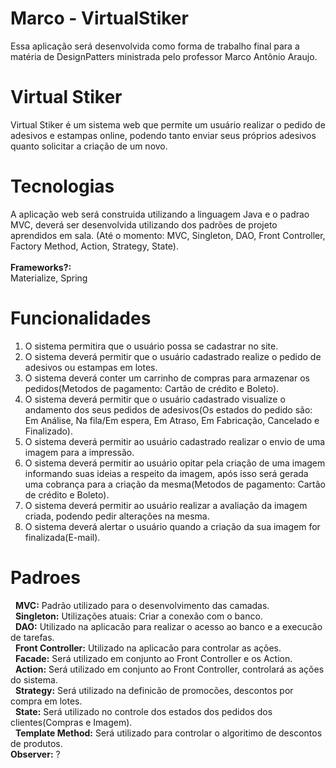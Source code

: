 # Marco - VirtualStiker
Essa aplicação será desenvolvida como forma de trabalho final para a matéria de DesignPatters ministrada pelo professor Marco Antônio Araujo.

# Virtual Stiker
Virtual Stiker é um sistema web que permite um usuário realizar o pedido de adesivos e estampas online, podendo tanto enviar seus próprios adesivos quanto solicitar a criação de um novo.

# Tecnologias
A aplicação web será construida utilizando a linguagem Java e o padrao MVC, deverá ser desenvolvida utilizando dos padrões de projeto aprendidos em sala.
(Até o momento: MVC, Singleton, DAO, Front Controller, Factory Method, Action, Strategy, State).
<br />
<br />
<b>Frameworks?:</b><br />
   Materialize, Spring
   
# Funcionalidades
  1. O sistema permitira que o usuário possa se cadastrar no site.
  2. O sistema deverá permitir que o usuário cadastrado realize o pedido de adesivos ou estampas em lotes.
  3. O sistema deverá conter um carrinho de compras para armazenar os pedidos(Metodos de pagamento: Cartão de crédito e Boleto).
  4. O sistema deverá permitir que o usuário cadastrado visualize o andamento dos seus pedidos de adesivos(Os estados do pedido são: Em Análise, Na fila/Em espera, Em  Atraso, Em Fabricação, Cancelado e Finalizado).
  5. O sistema deverá permitir ao usuário cadastrado realizar o envio de uma imagem para a impressão.
  6. O sistema deverá permitir ao usuário opitar pela criação de uma imagem informando suas ideias a respeito da imagem, após isso será gerada uma cobrança para a criação da mesma(Metodos de pagamento: Cartão de crédito e Boleto). 
  7. O sistema deverá permitir ao usuário realizar a avaliação da imagem criada, podendo pedir alterações na mesma.
  8. O sistema deverá alertar o usuário quando a criação da sua imagem for finalizada(E-mail).
  
# Padroes
   <b>MVC:</b> Padrão utilizado para o desenvolvimento das camadas.
<br />
   <b>Singleton:</b> Utilizações atuais: Criar a conexão com o banco.
<br />
   <b>DAO:</b> Utilizado na aplicacão para realizar o acesso ao banco e a execucão de tarefas.
<br />
   <b>Front Controller:</b> Utilizado na aplicacão para controlar as ações.
<br />
   <b>Facade:</b> Será utilizado em conjunto ao Front Controller e os Action.
<br />
   <b>Action:</b> Será utilizado em conjunto ao Front Controller, controlará as ações do sistema.
<br />
   <b>Strategy:</b> Será utilizado na definicão de promocões, descontos por compra em lotes.
<br />
   <b>State:</b> Será utilizado no controle dos estados dos pedidos dos clientes(Compras e Imagem).
<br />
   <b>Template Method:</b> Será utilizado para controlar o algoritimo de descontos de produtos.
<br />
   <b>Observer:</b> ?
<br />
